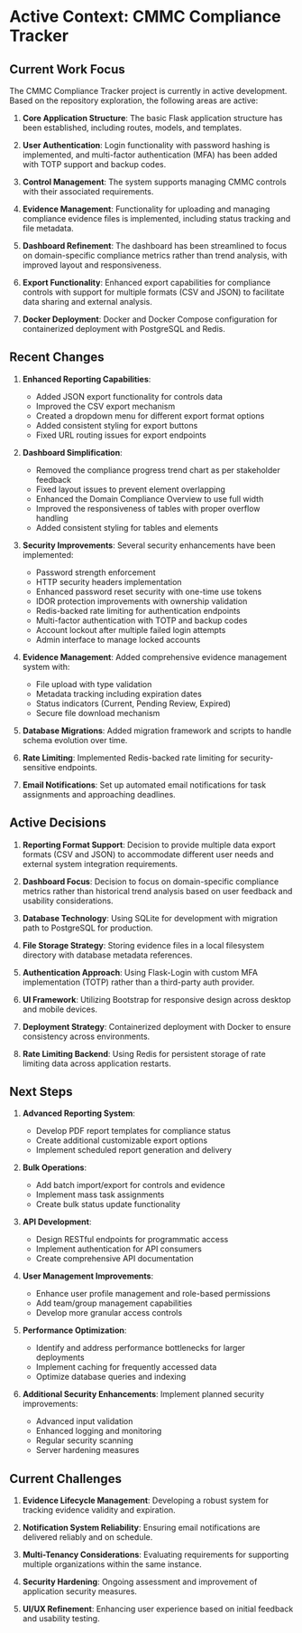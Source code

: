 # Active Context: CMMC Compliance Tracker

## Current Work Focus

The CMMC Compliance Tracker project is currently in active development. Based on the repository exploration, the following areas are active:

1. **Core Application Structure**: The basic Flask application structure has been established, including routes, models, and templates.

2. **User Authentication**: Login functionality with password hashing is implemented, and multi-factor authentication (MFA) has been added with TOTP support and backup codes.

3. **Control Management**: The system supports managing CMMC controls with their associated requirements.

4. **Evidence Management**: Functionality for uploading and managing compliance evidence files is implemented, including status tracking and file metadata.

5. **Dashboard Refinement**: The dashboard has been streamlined to focus on domain-specific compliance metrics rather than trend analysis, with improved layout and responsiveness.

6. **Export Functionality**: Enhanced export capabilities for compliance controls with support for multiple formats (CSV and JSON) to facilitate data sharing and external analysis.

7. **Docker Deployment**: Docker and Docker Compose configuration for containerized deployment with PostgreSQL and Redis.

## Recent Changes

1. **Enhanced Reporting Capabilities**:
   - Added JSON export functionality for controls data
   - Improved the CSV export mechanism
   - Created a dropdown menu for different export format options
   - Added consistent styling for export buttons
   - Fixed URL routing issues for export endpoints

2. **Dashboard Simplification**: 
   - Removed the compliance progress trend chart as per stakeholder feedback
   - Fixed layout issues to prevent element overlapping
   - Enhanced the Domain Compliance Overview to use full width
   - Improved the responsiveness of tables with proper overflow handling
   - Added consistent styling for tables and elements

3. **Security Improvements**: Several security enhancements have been implemented:
   - Password strength enforcement
   - HTTP security headers implementation
   - Enhanced password reset security with one-time use tokens
   - IDOR protection improvements with ownership validation
   - Redis-backed rate limiting for authentication endpoints
   - Multi-factor authentication with TOTP and backup codes
   - Account lockout after multiple failed login attempts
   - Admin interface to manage locked accounts

4. **Evidence Management**: Added comprehensive evidence management system with:
   - File upload with type validation
   - Metadata tracking including expiration dates
   - Status indicators (Current, Pending Review, Expired)
   - Secure file download mechanism

5. **Database Migrations**: Added migration framework and scripts to handle schema evolution over time.

6. **Rate Limiting**: Implemented Redis-backed rate limiting for security-sensitive endpoints.

7. **Email Notifications**: Set up automated email notifications for task assignments and approaching deadlines.

## Active Decisions

1. **Reporting Format Support**: Decision to provide multiple data export formats (CSV and JSON) to accommodate different user needs and external system integration requirements.

2. **Dashboard Focus**: Decision to focus on domain-specific compliance metrics rather than historical trend analysis based on user feedback and usability considerations.

3. **Database Technology**: Using SQLite for development with migration path to PostgreSQL for production.

4. **File Storage Strategy**: Storing evidence files in a local filesystem directory with database metadata references.

5. **Authentication Approach**: Using Flask-Login with custom MFA implementation (TOTP) rather than a third-party auth provider.

6. **UI Framework**: Utilizing Bootstrap for responsive design across desktop and mobile devices.

7. **Deployment Strategy**: Containerized deployment with Docker to ensure consistency across environments.

8. **Rate Limiting Backend**: Using Redis for persistent storage of rate limiting data across application restarts.

## Next Steps

1. **Advanced Reporting System**: 
   - Develop PDF report templates for compliance status
   - Create additional customizable export options
   - Implement scheduled report generation and delivery

2. **Bulk Operations**: 
   - Add batch import/export for controls and evidence
   - Implement mass task assignments 
   - Create bulk status update functionality

3. **API Development**:
   - Design RESTful endpoints for programmatic access
   - Implement authentication for API consumers
   - Create comprehensive API documentation

4. **User Management Improvements**: 
   - Enhance user profile management and role-based permissions
   - Add team/group management capabilities
   - Develop more granular access controls

5. **Performance Optimization**: 
   - Identify and address performance bottlenecks for larger deployments
   - Implement caching for frequently accessed data
   - Optimize database queries and indexing

6. **Additional Security Enhancements**: Implement planned security improvements:
   - Advanced input validation
   - Enhanced logging and monitoring
   - Regular security scanning
   - Server hardening measures

## Current Challenges

1. **Evidence Lifecycle Management**: Developing a robust system for tracking evidence validity and expiration.

2. **Notification System Reliability**: Ensuring email notifications are delivered reliably and on schedule.

3. **Multi-Tenancy Considerations**: Evaluating requirements for supporting multiple organizations within the same instance.

4. **Security Hardening**: Ongoing assessment and improvement of application security measures.

5. **UI/UX Refinement**: Enhancing user experience based on initial feedback and usability testing. 